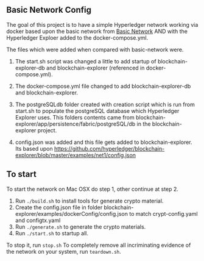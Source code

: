 ## Basic Network Config

The goal of this project is to have a simple Hyperledger network working via docker based upon the basic network from [Basic Network](https://github.com/hyperledger/fabric-samples/tree/master/basic-network)
 AND with the Hyperledger Exploer added to the docker-compose.yml.

 

The files which were added when compared with basic-network were.

1. The start.sh script was changed a little to add startup of blockchain-explorer-db and blockchain-explorer (referenced in docker-compose.yml).

2. The docker-compose.yml file changed to add blockchain-explorer-db and blockchain-explorer.

3. The postgreSQLdb folder created with creation script which is run from start.sh to populate the postgreSQL database which Hyperledger Explorer uses. This folders contents came from blockchain-explorer/app/persistence/fabric/postgreSQL/db in the blockchain-explorer project.

4. config.json was added and this file gets added to blockchain-explorer.
Its based upon https://github.com/hyperledger/blockchain-explorer/blob/master/examples/net1/config.json

## To start

To start the network on Mac OSX do step 1, other continue at step 2.

1. Run ``./build.sh`` to install tools for generate crypto material.
2. Create the config.json file in folder blockchain-explorer/examples/dockerConfig/config.json to match crypt-config.yaml and configtx.yaml
3. Run ``./generate.sh`` to generate the crypto materials.
4. Run ``./start.sh`` to startup all.

To stop it, run ``stop.sh``
To completely remove all incriminating evidence of the network
on your system, run ``teardown.sh``.
